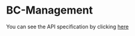 # BC-Management
You can see the API specification by clicking [here](https://petstore.swagger.io/?url=https://raw.githubusercontent.com/Onitsiky/BC-Management/main/docs/api.yaml)

